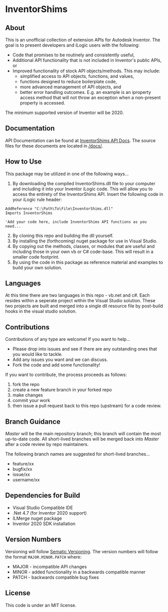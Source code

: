 # InventorShims

## About

This is an unofficial collection of extension APIs for Autodesk Inventor.  The goal is to present developers and iLogic users with the following:

* Code that promises to be routinely and consistently useful,
* Additional API functionality that is not included in Inventor's public APIs, or
* Improved functionality of stock API objects/methods.  This may include:
  * simplified access to API objects, functions, and values,
  * functions designed to reduce boilerplate code,
  * more advanced management of API objects, and
  * better error handling outcomes.  E.g. an example is an iproperty access method that will not throw an exception when a non-present property is accessed.

The minimum supported version of Inventor will be 2020.

## Documentation

API Documentation can be found at [InventorShims API Docs](https://inventorcode.github.io/InventorShims/).  The source files for these documents are located in [/docs/](https://github.com/InventorCode/InventorShims/tree/master/docs).

## How to Use

This package may be utilized in one of the following ways...

1. By downloading the compiled InventorShims.dll file to your computer and including it into your Inventor iLogic code.  This will allow you to access the entirety of the InventorShims API.  Insert the following code in your iLogic rule header:

```VB
AddReference "C:\Path\To\File\InventorShims.dll"
Imports InventorShims

'Add your code here, include InventorShims API functions as you need...
```

2. By cloning this repo and building the dll yourself.
3. By installing the (forthcoming) nuget package for use in Visual Studio.
4. By copying out the methods, classes, or modules that are useful and including those in your own vb or C# code-base. This will result in a smaller code footprint.
5. By using the code in this package as reference material and examples to build your own solution.

## Languages

At this time there are two languages in this repo - vb.net and c#.  Each resides within a seperate project within the Visual Studio solution. These two projects are built and merged into a single dll resource file by post-build hooks in the visual studio solution.

## Contributions

Contributions of any type are welcome!  If you want to help...

* Please drop into issues and see if there are any outstanding ones that you would like to tackle.
* Add any issues you want and we can discuss.
* Fork the code and add some functionality!

If you want to contribute, the process proceeds as follows:

1. fork the repo
2. create a new feature branch in your forked repo
3. make changes
4. commit your work
5. then issue a pull request back to this repo (upstream) for a code review.

## Branch Guidance

*Master* will be the main repository branch; this branch will contain the most up-to-date code.  All short-lived branches will be merged back into *Master* after a code review by repo maintainers.

The following branch names are suggested for short-lived branches...

* feature/xx
* bugfix/xx
* issue/xx
* username/xx

## Dependencies for Build

* Visual Studio Compatible IDE
* .Net 4.7 (for Inventor 2020 support)
* ILMerge nuget package
* Inventor 2020 SDK installation

## Version Numbers

Versioning will follow [Sematic Versioning](https://semver.org/).  The version numbers will follow the format `MAJOR.MINOR.PATCH` where:

* MAJOR - incompatible API changes
* MINOR - added functionality in a backwards compatible manner
* PATCH - backwards compatible bug fixes

## License

This code is under an MIT license.
